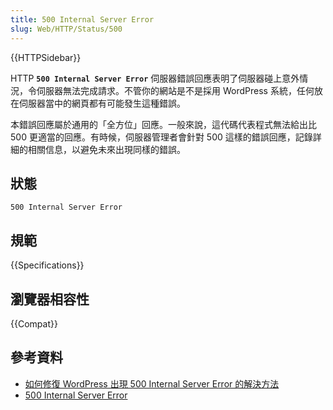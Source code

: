 ```yaml
---
title: 500 Internal Server Error
slug: Web/HTTP/Status/500
---
```


{{HTTPSidebar}}

HTTP **`500 Internal Server Error`** 伺服器錯誤回應表明了伺服器碰上意外情況，令伺服器無法完成請求。不管你的網站是不是採用 WordPress 系統，任何放在伺服器當中的網頁都有可能發生這種錯誤。

本錯誤回應屬於通用的「全方位」回應。一般來說，這代碼代表程式無法給出比 500 更適當的回應。有時候，伺服器管理者會針對 500 這樣的錯誤回應，記錄詳細的相關信息，以避免未來出現同樣的錯誤。

## 狀態

```plain
500 Internal Server Error
```

## 規範

{{Specifications}}

## 瀏覽器相容性

{{Compat}}

## 參考資料

- [如何修復 WordPress 出現 500 Internal Server Error 的解決方法](https://techmoon.xyz/500-internal-server-error/)
- [500 Internal Server Error](https://www.exai.com/blog/http-error-500-wordpress)
